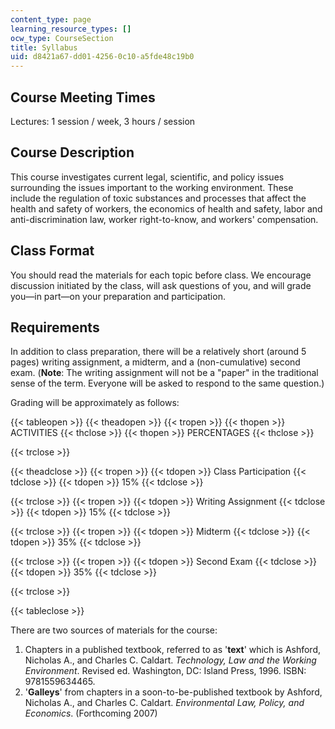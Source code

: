 ```yaml
---
content_type: page
learning_resource_types: []
ocw_type: CourseSection
title: Syllabus
uid: d8421a67-dd01-4256-0c10-a5fde48c19b0
---
```


Course Meeting Times
--------------------

Lectures: 1 session / week, 3 hours / session

Course Description
------------------

This course investigates current legal, scientific, and policy issues surrounding the issues important to the working environment. These include the regulation of toxic substances and processes that affect the health and safety of workers, the economics of health and safety, labor and anti-discrimination law, worker right-to-know, and workers' compensation.

Class Format
------------

You should read the materials for each topic before class. We encourage discussion initiated by the class, will ask questions of you, and will grade you—in part—on your preparation and participation.

Requirements
------------

In addition to class preparation, there will be a relatively short (around 5 pages) writing assignment, a midterm, and a (non-cumulative) second exam. (**Note**: The writing assignment will not be a "paper" in the traditional sense of the term. Everyone will be asked to respond to the same question.)

Grading will be approximately as follows:

{{< tableopen >}}
{{< theadopen >}}
{{< tropen >}}
{{< thopen >}}
ACTIVITIES
{{< thclose >}}
{{< thopen >}}
PERCENTAGES
{{< thclose >}}

{{< trclose >}}

{{< theadclose >}}
{{< tropen >}}
{{< tdopen >}}
Class Participation
{{< tdclose >}}
{{< tdopen >}}
15%
{{< tdclose >}}

{{< trclose >}}
{{< tropen >}}
{{< tdopen >}}
Writing Assignment
{{< tdclose >}}
{{< tdopen >}}
15%
{{< tdclose >}}

{{< trclose >}}
{{< tropen >}}
{{< tdopen >}}
Midterm
{{< tdclose >}}
{{< tdopen >}}
35%
{{< tdclose >}}

{{< trclose >}}
{{< tropen >}}
{{< tdopen >}}
Second Exam
{{< tdclose >}}
{{< tdopen >}}
35%
{{< tdclose >}}

{{< trclose >}}

{{< tableclose >}}

There are two sources of materials for the course:

1.  Chapters in a published textbook, referred to as '**text**' which is Ashford, Nicholas A., and Charles C. Caldart. _Technology, Law and the Working Environment_. Revised ed. Washington, DC: Island Press, 1996. ISBN: 9781559634465.
2.  '**Galleys**' from chapters in a soon-to-be-published textbook by Ashford, Nicholas A., and Charles C. Caldart. _Environmental Law, Policy, and Economics_. (Forthcoming 2007)
